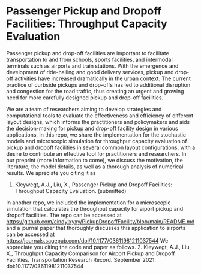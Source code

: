 # Passenger Pickup and Dropoff Facilities: Throughput Capacity Evaluation

Passenger pickup and drop-off facilities are important to facilitate transportation to and from schools, sports facilities, and intermodal terminals such as airports and train stations. With the emergence and development of ride-hailing and good delivery services, pickup and drop-off activities have increased dramatically in the urban context. The current practice of curbside pickups and drop-offs has led to additional disruption and congestion for the road traffic, thus creating an urgent and growing need for more carefully designed pickup and drop-off facilities. 

We are a team of researchers aiming to develop strategies and computational tools to evaluate the effectiveness and efficiency of different layout designs, which informs the practitioners and policymakers and aids the decision-making for pickup and drop-off facility design in various applications. In this repo, we share the implementation for the stochastic models and microscopic simulation for throughput capacity evaluation of pickup and dropoff facilities in several common layout configurations, with a desire to contribute an effective tool for practitioners and researchers. In our preprint (more information to come), we discuss the motivation, the literature, the model details, as well as a thorough analysis of numerical results. We apreciate you citing it as 
1. Kleywegt, A.J., Liu, X., Passenger Pickup and Dropoff Facilities: Throughput Capacity Evaluation. (submitted)

In another repo, we included the implementation for a microscopic simulation that calculates the throughput capacity for aiport pickup and dropoff facilities. The repo can be accessed at https://github.com/cindylxyxy/PickupDropoffFacility/blob/main/README.md and a journal paper that thoroughly discusses this application to airports can be accessed at https://journals.sagepub.com/doi/10.1177/03611981211037544 
We appreciate you citing the code and paper as follows. 
2. Kleywegt, A.J., Liu, X., Throughput Capacity Comparison for Airport Pickup and Dropoff Facilities. Transportation Research Record. September 2021. doi:10.1177/03611981211037544

